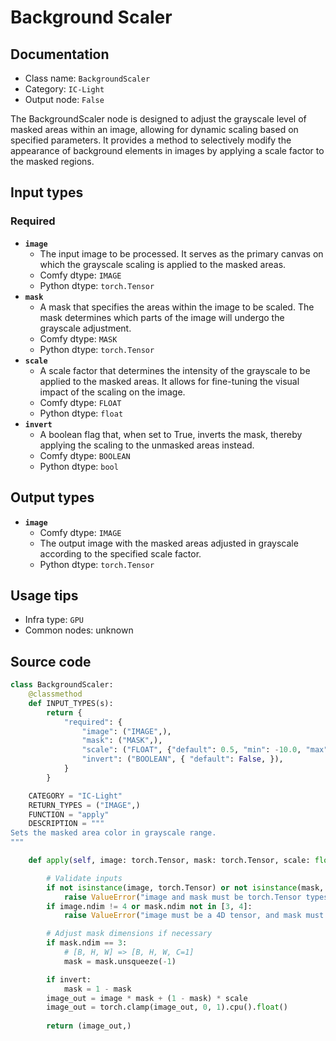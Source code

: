 # Background Scaler
## Documentation
- Class name: `BackgroundScaler`
- Category: `IC-Light`
- Output node: `False`

The BackgroundScaler node is designed to adjust the grayscale level of masked areas within an image, allowing for dynamic scaling based on specified parameters. It provides a method to selectively modify the appearance of background elements in images by applying a scale factor to the masked regions.
## Input types
### Required
- **`image`**
    - The input image to be processed. It serves as the primary canvas on which the grayscale scaling is applied to the masked areas.
    - Comfy dtype: `IMAGE`
    - Python dtype: `torch.Tensor`
- **`mask`**
    - A mask that specifies the areas within the image to be scaled. The mask determines which parts of the image will undergo the grayscale adjustment.
    - Comfy dtype: `MASK`
    - Python dtype: `torch.Tensor`
- **`scale`**
    - A scale factor that determines the intensity of the grayscale to be applied to the masked areas. It allows for fine-tuning the visual impact of the scaling on the image.
    - Comfy dtype: `FLOAT`
    - Python dtype: `float`
- **`invert`**
    - A boolean flag that, when set to True, inverts the mask, thereby applying the scaling to the unmasked areas instead.
    - Comfy dtype: `BOOLEAN`
    - Python dtype: `bool`
## Output types
- **`image`**
    - Comfy dtype: `IMAGE`
    - The output image with the masked areas adjusted in grayscale according to the specified scale factor.
    - Python dtype: `torch.Tensor`
## Usage tips
- Infra type: `GPU`
- Common nodes: unknown


## Source code
```python
class BackgroundScaler:
    @classmethod
    def INPUT_TYPES(s):
        return {
            "required": {
                "image": ("IMAGE",),
                "mask": ("MASK",),
                "scale": ("FLOAT", {"default": 0.5, "min": -10.0, "max": 10.0, "step": 0.001}),
                "invert": ("BOOLEAN", { "default": False, }),
            }
        }

    CATEGORY = "IC-Light"
    RETURN_TYPES = ("IMAGE",)
    FUNCTION = "apply"
    DESCRIPTION = """
Sets the masked area color in grayscale range.  
"""

    def apply(self, image: torch.Tensor, mask: torch.Tensor, scale: float, invert: bool):

        # Validate inputs
        if not isinstance(image, torch.Tensor) or not isinstance(mask, torch.Tensor):
            raise ValueError("image and mask must be torch.Tensor types.")
        if image.ndim != 4 or mask.ndim not in [3, 4]:
            raise ValueError("image must be a 4D tensor, and mask must be a 3D or 4D tensor.")

        # Adjust mask dimensions if necessary
        if mask.ndim == 3:
            # [B, H, W] => [B, H, W, C=1]
            mask = mask.unsqueeze(-1)

        if invert:
            mask = 1 - mask
        image_out = image * mask + (1 - mask) * scale
        image_out = torch.clamp(image_out, 0, 1).cpu().float()
        
        return (image_out,)

```
